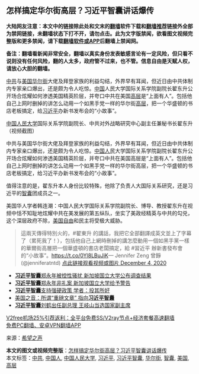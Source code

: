  <h2>怎样搞定华尔街高层？习近平智囊讲话爆传</h2> <p class="notice"><b>大陆网友注意：本文中的链接除此处和文末的<a href="https://github.com/bannedbook/fanqiang" >翻墙</a>软件下载和<a href="https://github.com/killgcd/justmysocks/blob/master/README.md">翻墙推荐</a>链接外全部为禁网链接，未翻墙状态下打不开，请勿点击。此为文字版禁闻，欲看图文视频完整版和更多禁闻，请下载<a href="https://github.com/bannedbook/fanqiang">翻墙软件或APP</a>后翻墙上禁闻网。</p><p>备注：翻墙看新闻非常安全，翻墙以真实身份发表敏感言论有一定风险，但只看不说则没有任何风险，翻的人太多，政府管不过来，也不管。信息自由是天赋人权，请放心大胆的翻墙。</b></p>  <div class="entry"> <p id="summary"><a href="https://www.bannedbook.org/bnews/tag/%e4%b8%ad%e5%85%b1/" class="st_tag internal_tag" rel="tag" title="标签 中共 下的日志">中共</a>与<a href="https://www.bannedbook.org/bnews/tag/%e7%be%8e%e5%9b%bd/" class="st_tag internal_tag" rel="tag" title="标签 美国 下的日志">美国</a><a href="https://www.bannedbook.org/bnews/tag/%e5%8d%8e%e5%b0%94%e8%a1%97/" class="st_tag internal_tag" rel="tag" title="标签 华尔街 下的日志">华尔街</a>大佬及拜登家族的利益勾结，外界早有耳闻，但近日由中共体制内专家亲口爆出，还是颇为令人吃惊。<span class='wp_keywordlink_affiliate'><a href="https://www.bannedbook.org/" title="中国" target="_blank">中国</a></span>人民大学国际关系学院副院长翟东升公开场合炫耀如何渗透美国精英阶层，并夸口中共在美国<span class='wp_keywordlink_affiliate'><a href="https://www.bannedbook.org/bnews/ccpdope/" title="中共高层内幕" target="_blank">高层</a></span>是“上面有人”。包括他自己上网时删掉的讲怎么动用一个如黑手党一样的华尔街<a href="https://www.bannedbook.org/bnews/tag/%E9%AB%98%E5%B1%82/" class="st_tag internal_tag" rel="tag" title="标签 高层 下的日志">高层</a>，把一个华盛顿的书店老板搞定，给<a href="https://www.bannedbook.org/bnews/tag/%e4%b9%a0%e8%bf%91%e5%b9%b3/" class="st_tag internal_tag" rel="tag" title="标签 习近平 下的日志">习近平</a>办新书发布会的“小故事”。</p> <p id="conimg"><a href="https://www.bannedbook.org/bnews/tag/%E4%B8%AD%E5%9B%BD%E4%BA%BA%E6%B0%91%E5%A4%A7%E5%AD%A6/" class="st_tag internal_tag" rel="tag" title="标签 中国人民大学 下的日志">中国人民大学</a>国际关系学院副院长、中共对外战略研究中心副主任兼秘书长翟东升（视频截图）</p>  <p>中共与美国华尔街大佬及拜登家族的利益勾结，外界早有耳闻，但近日由中共体制内专家亲口爆出，还是颇为令人吃惊。<a href="https://www.bannedbook.org/bnews/tag/%e4%b8%ad%e5%9b%bd%e4%ba%ba/" class="st_tag internal_tag" rel="tag" title="标签 中国人 下的日志">中国人</a>民大学国际关系学院副院长翟东升公开场合炫耀如何渗透美国精英阶层，并夸口中共在美国高层是“上面有人”。包括他自己上网时删掉的讲怎么动用一个如黑手党一样的华尔街高层，把一个华盛顿的书店老板搞定，给习近平办新书发布会的“小故事”。</p> <p>值得注意的是，翟东升本人身份比较特殊，他除了负责人大国际关系研究，还是习近平的<a href="https://www.bannedbook.org/bnews/tag/%E6%99%BA%E5%9B%8A/" class="st_tag internal_tag" rel="tag" title="标签 智囊 下的日志">智囊</a>团成员之一。</p>  <p>美国华人学者韩连潮：中国人民大学国际关系学院副院长、博导、教授翟东升在视频中恬不知耻地炫耀中共在美发展的第五纵队，坐实了美政经精英与中共的勾兑，这个深层政府不除，<span class='wp_keywordlink'><a href="https://www.bannedbook.org/forum2/topic894.html" title="美国自由的故事" target="_blank">美国自由</a></span>和民主将受极大威胁。</p> <blockquote><p>這兩天傳得特別火的，#翟東升 的講話，我把它全部翻譯成英文並上了字幕了（累死我了！），包括他自己上網時刪掉的講怎麼動用一個如黑手黨一樣的華爾街高層把一個華盛頓的書店老闆搞定，給 #習近平 辦新書發布會的“小故事”。<a href="https://t.co/0Yl8LBuJiK">https://t.co/0Yl8LBuJiK</a>— Jennifer Zeng 曾錚 (@jenniferatntd) <a href="https://twitter.com/jenniferatntd/status/1334971394183077892?ref_src=twsrc%5Etfw">点此链接观看视频或图片 December 4, 2020</a></p> </blockquote> <ul class='op-related-articles' title='相关阅读'> <li><a href='https://www.bannedbook.org/bnews/headline/20201118/1432664.html' target='_blank'><b>习近平智囊</b>郑永年被控性骚扰 新加坡国立大学公布调查结果</a></li> <li><a href='https://www.bannedbook.org/bnews/worldnews/20201118/1432607.html' target='_blank'><b>习近平智囊</b>郑永年非礼案 新加坡国立大学给予警告</a></li> <li><a href='https://www.bannedbook.org/bnews/headline/20200804/1374267.html' target='_blank'><b>习近平智囊</b>支持强硬政策   学者：投其所好</a></li> <li><a href='https://www.bannedbook.org/bnews/comments/20180810/983704.html' target='_blank'>美国之音：所谓“重磅文章” 指向<b>习近平智囊</b></a></li> <li><a href='https://www.bannedbook.org/bnews/headline/20180319/916778.html' target='_blank'><b>习近平智囊</b>刘鹤出任副总理  王岐山当选国家副主席</a></li> </ul> <p class="texttj"> <a href="https://github.com/bannedbook/fanqiang/wiki/V2ray%E6%9C%BA%E5%9C%BA" target="_blank">V2free机场25%引荐返利：全平台免费SS/V2ray节点+经济套餐高速翻墙</a><br/> <a href="https://github.com/bannedbook/fanqiang/wiki/%E7%A6%81%E9%97%BB%E7%BD%91%E5%AE%89%E5%8D%93%E7%BF%BB%E5%A2%99%E6%96%B0%E9%97%BBAPP" target="_blank">免费PC翻墙、安卓VPN翻墙APP</a></p><p> 来源：<span class='wp_keywordlink_affiliate'><a href="https://www.soundofhope.org" title="希望之声" target="_blank">希望之声</a></span> </p><a name='sharetosocial'></a>       <div><b>本文的图文或视频完整版</b>：<a href='https://www.bannedbook.org/bnews/cbnews/20201206/1442773.html'>怎样搞定华尔街高层？习近平智囊讲话爆传</a></div>  </div><!--END ENTRY--> <div class="postfooter"> <div>本文标签：<a href="https://www.bannedbook.org/bnews/tag/%e4%b8%ad%e5%85%b1/" rel="tag">中共</a>, <a href="https://www.bannedbook.org/bnews/tag/%e4%b8%ad%e5%9b%bd%e4%ba%ba/" rel="tag">中国人</a>, <a href="https://www.bannedbook.org/bnews/tag/%E4%B8%AD%E5%9B%BD%E4%BA%BA%E6%B0%91%E5%A4%A7%E5%AD%A6/" rel="tag">中国人民大学</a>, <a href="https://www.bannedbook.org/bnews/tag/%e4%b9%a0%e8%bf%91%e5%b9%b3/" rel="tag">习近平</a>, <a href="https://www.bannedbook.org/bnews/tag/%e4%b9%a0%e8%bf%91%e5%b9%b3%e6%99%ba%e5%9b%8a/" rel="tag">习近平智囊</a>, <a href="https://www.bannedbook.org/bnews/tag/%e5%8d%8e%e5%b0%94%e8%a1%97/" rel="tag">华尔街</a>, <a href="https://www.bannedbook.org/bnews/tag/%E6%99%BA%E5%9B%8A/" rel="tag">智囊</a>, <a href="https://www.bannedbook.org/bnews/tag/%e7%be%8e%e5%9b%bd/" rel="tag">美国</a>, <a href="https://www.bannedbook.org/bnews/tag/%E9%AB%98%E5%B1%82/" rel="tag">高层</a></div>  </div><!--END POSTFOOTER--> 